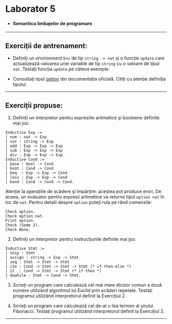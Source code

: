 # Laborator 5
* #### Semantica limbajelor de programare
---

## Exerciții de antrenament:

* Definiți un *environment* ```Env``` de tip ```string -> nat``` și o funcție ```update``` care actualizează valoarea unei variable de tip ```string``` cu o valoare de tipul ```nat```. Testați funcția ```update``` pe câteva exemple.


* Consultați tipul [option](https://coq.inria.fr/doc/V8.19.0/stdlib/Coq.Init.Datatypes.html#option) din documentația oficială. Citiți cu atenție definiția tipului.
---
## Exerciții propuse:

1. Definiți un interpretor pentru expresiile aritmetice și booleene definite mai jos:
```
Inductive Exp :=
| num : nat -> Exp
| var : string -> Exp
| add : Exp -> Exp -> Exp
| sub : Exp -> Exp -> Exp
| div : Exp -> Exp -> Exp.
Inductive Cond :=
| base : bool -> Cond
| bnot : Cond -> Cond
| beq  : Exp -> Exp -> Cond 
| less : Exp -> Exp -> Cond
| band : Cond -> Cond -> Cond.
```

Atenție la operațiile de scădere și împărțire: acestea pot produce erori. De aceea, un evaluator pentru expresii aritmetice va returna tipul ```option nat``` în loc de ```nat```. Pentru detalii despre ```option``` puteți rula pe rând comenzile:
```
Check option.
Check option nat.
Print option.
Check (Some 2).
Check None.
```

2. Definiți un interpretor pentru instrucțiunile definite mai jos:
```
Inductive Stmt :=
| skip : Stmt 
| assign : string -> Exp -> Stmt
| seq : Stmt -> Stmt -> Stmt
| ite : Cond -> Stmt -> Stmt -> Stmt (* if-then-else *)
| it  : Cond -> Stmt -> Stmt (* if-then *)
| dowhile : Stmt -> Cond -> Stmt.
```

3. Scrieți un program care calculează cel mai mare divizor comun a două numere utilizând algoritmul lui Euclid prin scăderi repetate. Testați programul utilizând interpretorul definit la Exercițiul 2.


4. Scrieți un program care calculează cel de-al ```n```-lea termen al șirului Fibonacci. Testați programul utilizând interpretorul definit la Exercițiul 2.
---